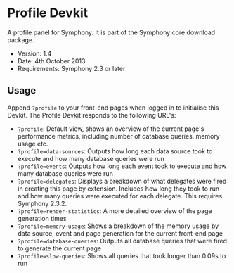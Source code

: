# Profile Devkit

A profile panel for Symphony. It is part of the Symphony core download package.

- Version: 1.4
- Date: 4th October 2013
- Requirements: Symphony 2.3 or later

## Usage

Append `?profile` to your front-end pages when logged in to initialise this Devkit. The Profile Devkit responds to the following URL's:

- `?profile`: Default view, shows an overview of the current page's performance metrics, including number of database queries, memory usage etc.
- `?profile=data-sources`: Outputs how long each data source took to execute and how many database queries were run
- `?profile=events`: Outputs how long each event took to execute and how many database queries were run
- `?profile=delegates`: Displays a breakdown of what delegates were fired in creating this page by extension. Includes how long they took to run and how many queries were executed for each delegate. This requires Symphony 2.3.2.
- `?profile=render-statistics`: A more detailed overview of the page generation times
- `?profile=memory-usage`: Shows a breakdown of the memory usage by data source, event and page generation for the current front-end page
- `?profile=database-queries`: Outputs all database queries that were fired to generate the current page
- `?profile=slow-queries`: Shows all queries that took longer than 0.09s to run